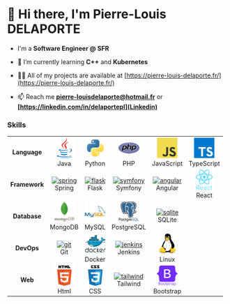 <h1>👋 Hi there, I'm Pierre-Louis DELAPORTE</h1>


- I'm a **Software Engineer @ SFR**
  
- 🌱 I’m currently learning **C++** and **Kubernetes**
  
- 👨‍💻 All of my projects are available at [https://pierre-louis-delaporte.fr/](https://pierre-louis-delaporte.fr/)

- 📫 Reach me **pierre-louisdelaporte@hotmail.fr** or 
**[https://linkedin.com/in/delaportepl](Linkedin)**

<h3 align="left">Skills</h3>
<table align="center">
	<tr>
		<td align="center">
			<b>Language</b>
		</td>
		<td align="center">	
			<a href="https://www.java.com" target="_blank" rel="noreferrer">
				<img src="https://raw.githubusercontent.com/devicons/devicon/master/icons/java/java-original.svg" alt="java" width="48" height="48"/> 
			</a>
			<br>Java
		</td>
		<td align="center">	
			<a href="https://www.python.org" target="_blank" rel="noreferrer">
				<img src="https://raw.githubusercontent.com/devicons/devicon/master/icons/python/python-original.svg" alt="python" width="48" height="48"/> 
			</a>
			<br>Python
		</td>
		<td align="center">	
			<a href="https://www.php.net" target="_blank" rel="noreferrer">
				<img src="https://raw.githubusercontent.com/devicons/devicon/master/icons/php/php-original.svg" alt="php" width="48" height="48"/> 
			</a>
			<br>PHP
		</td>
		<td align="center">	
			<a href="https://developer.mozilla.org/en-US/docs/Web/JavaScript" target="_blank" rel="noreferrer">
				<img src="https://raw.githubusercontent.com/devicons/devicon/master/icons/javascript/javascript-original.svg" alt="javascript" width="48" height="48"/> 
			</a>
			<br>JavaScript
		</td>
		<td align="center">	
			<a href="https://www.typescriptlang.org/" target="_blank" rel="noreferrer">
				<img src="https://raw.githubusercontent.com/devicons/devicon/master/icons/typescript/typescript-original.svg" alt="typescript" width="48" height="48"/> 
			</a>
			<br>TypeScript
		</td>
	</tr>
	<tr>
		<td align="center">
			<b>Framework</b>
		</td>
		<td align="center">	
			<a href="https://spring.io/" target="_blank" rel="noreferrer">
				<img src="https://www.vectorlogo.zone/logos/springio/springio-icon.svg" alt="spring" width="48" height="48"/> 
			</a>
			<br>Spring
		</td>
		<td align="center">	
			<a href="https://flask.palletsprojects.com/" target="_blank" rel="noreferrer">
				<img src="https://www.vectorlogo.zone/logos/pocoo_flask/pocoo_flask-icon.svg" alt="flask" width="48" height="48"/> 
			</a>
			<br>Flask
		</td>
		<td align="center">	
			<a href="https://symfony.com" target="_blank" rel="noreferrer">
				<img src="https://symfony.com/logos/symfony_black_03.svg" alt="symfony" width="48" height="48"/> 
			</a>
			<br>Symfony
		</td>
		<td align="center">	
			<a href="https://angular.io" target="_blank" rel="noreferrer">
				<img src="https://angular.io/assets/images/logos/angular/angular.svg" alt="angular" width="48" height="48"/> 
			</a>
			<br>Angular
		</td>
		<td align="center">	
			<a href="https://reactjs.org/" target="_blank" rel="noreferrer">
				<img src="https://raw.githubusercontent.com/devicons/devicon/master/icons/react/react-original-wordmark.svg" alt="react" width="48" height="48"/> 
			</a>
			<br>React
		</td>
	</tr>
	<tr>
		<td align="center">
			<b>Database</b>
		</td>
		<td align="center">	
			<a href="https://www.mongodb.com/" target="_blank" rel="noreferrer">
				<img src="https://raw.githubusercontent.com/devicons/devicon/master/icons/mongodb/mongodb-original-wordmark.svg" alt="mongodb" width="48" height="48"/> 
			</a>
			<br>MongoDB
		</td>
		<td align="center">	
			<a href="https://www.mysql.com/" target="_blank" rel="noreferrer">
				<img src="https://raw.githubusercontent.com/devicons/devicon/master/icons/mysql/mysql-original-wordmark.svg" alt="mysql" width="48" height="48"/> 
			</a>
			<br>MySQL
		</td>
		<td align="center">	
			<a href="https://www.postgresql.org" target="_blank" rel="noreferrer">
				<img src="https://raw.githubusercontent.com/devicons/devicon/master/icons/postgresql/postgresql-original-wordmark.svg" alt="postgresql" width="48" height="48"/> 
			</a>
			<br>PostgreSQL
		</td>
		<td align="center">	
			<a href="https://www.sqlite.org/" target="_blank" rel="noreferrer">
				<img src="https://www.vectorlogo.zone/logos/sqlite/sqlite-icon.svg" alt="sqlite" width="48" height="48"/> 
			</a>
			<br>SQLite
		</td>
		<td></td>
	</tr>
	<tr>
		<td align="center">
			<b>DevOps</b>
		</td>
		<td align="center">	
			<a href="https://git-scm.com/" target="_blank" rel="noreferrer">
				<img src="https://www.vectorlogo.zone/logos/git-scm/git-scm-icon.svg" alt="git" width="48" height="48"/> 
			</a>
			<br>Git
		</td>
		<td align="center">	
			<a href="https://www.docker.com/" target="_blank" rel="noreferrer">
				<img src="https://raw.githubusercontent.com/devicons/devicon/master/icons/docker/docker-original-wordmark.svg" alt="docker" width="48" height="48"/> 
			</a>
			<br>Docker
		</td>
		<td align="center">	
			<a href="https://www.jenkins.io" target="_blank" rel="noreferrer">
				<img src="https://www.vectorlogo.zone/logos/jenkins/jenkins-icon.svg" alt="jenkins" width="48" height="48"/> 
			</a>
			<br>Jenkins
		</td>
		<td align="center">	
			<a href="https://www.linux.org/" target="_blank" rel="noreferrer">
				<img src="https://raw.githubusercontent.com/devicons/devicon/master/icons/linux/linux-original.svg" alt="linux" width="48" height="48"/> 
			</a>
			<br>Linux
		</td>
		<td></td>
	</tr>
	<tr>
		<td align="center">
			<b>Web</b>
		</td>
		<td align="center">	
			<a href="https://www.w3.org/html/" target="_blank" rel="noreferrer">
				<img src="https://raw.githubusercontent.com/devicons/devicon/master/icons/html5/html5-original-wordmark.svg" alt="html5" width="48" height="48"/> 
			</a>
			<br>Html
		</td>
		<td align="center">	
			<a href="https://www.w3schools.com/css/" target="_blank" rel="noreferrer">
				<img src="https://raw.githubusercontent.com/devicons/devicon/master/icons/css3/css3-original-wordmark.svg" alt="css3" width="48" height="48"/> 
			</a>
			<br>CSS
		</td>
		<td align="center">	
			<a href="https://tailwindcss.com/" target="_blank" rel="noreferrer">
				<img src="https://www.vectorlogo.zone/logos/tailwindcss/tailwindcss-icon.svg" alt="tailwind" width="48" height="48"/> 
			</a>
			<br>Tailwind
		</td>
		<td align="center">	
			<a href="https://getbootstrap.com" target="_blank" rel="noreferrer">
				<img src="https://raw.githubusercontent.com/devicons/devicon/master/icons/bootstrap/bootstrap-plain-wordmark.svg" alt="bootstrap" width="48" height="48"/> 
			</a>
			<br>Bootstrap
		</td>
		<td></td>
	</tr>
</table>
